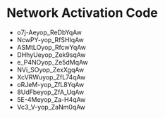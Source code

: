 # Network Activation Code
* o7j-Aeyop_ReDbYqAw
* NcwPY-yop_RfSHIqAw
* ASMtLOyop_RfcwYqAw
* DHhyUeyop_Zek9sqAw
* e_P4NOyop_Ze5dMqAw
* NVi_SOyop_ZexXgqAw
* XcVRWuyop_ZfL74qAw
* oRJeM-yop_ZfL8YqAw
* 8UdFbeyop_ZfA_UqAw
* 5E-4Meyop_Za-H4qAw
* Vc3_V-yop_ZaNm0qAw